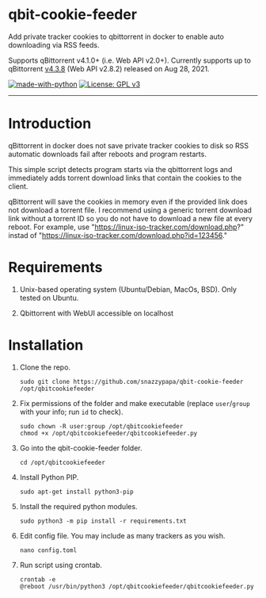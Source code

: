 # qbit-cookie-feeder
Add private tracker cookies to qbittorrent in docker to enable auto downloading via RSS feeds.

Supports qBittorrent v4.1.0+ (i.e. Web API v2.0+). Currently supports up to qBittorrent [v4.3.8](https://github.com/qbittorrent/qBittorrent/releases/tag/release-4.3.8) (Web API v2.8.2) released on Aug 28, 2021.

[![made-with-python](https://img.shields.io/badge/Made%20with-Python-blue.svg?style=flat-square)](https://www.python.org/)
[![License: GPL v3](https://img.shields.io/badge/License-GPL%203-blue.svg?style=flat-square)](https://github.com/snazzypapa/qbitmgr/blob/master/LICENSE.md)

---



# Introduction

qBittorrent in docker does not save private tracker cookies to disk so RSS automatic downloads fail after reboots and program restarts.

This simple script detects program starts via the qbittorrent logs and immediately adds torrent download links that contain the cookies to the client.

qBittorrent will save the cookies in memory even if the provided link does not download a torrent file. I recommend using a generic torrent download link without a torrent ID so you do not have to download a new file at every reboot. For example, use "https://linux-iso-tracker.com/download.php?" instad of "https://linux-iso-tracker.com/download.php?id=123456."  


# Requirements

1. Unix-based operating system (Ubuntu/Debian, MacOs, BSD). Only tested on Ubuntu.

2. Qbittorrent with WebUI accessible on localhost


# Installation

1. Clone the repo.

   ```
   sudo git clone https://github.com/snazzypapa/qbit-cookie-feeder /opt/qbitcookiefeeder
   ```

1. Fix permissions of the folder and make executable (replace `user`/`group` with your info; run `id` to check).

   ```
   sudo chown -R user:group /opt/qbitcookiefeeder
   chmod +x /opt/qbitcookiefeeder/qbitcookiefeeder.py
   ```

1. Go into the qbit-cookie-feeder folder.

   ```
   cd /opt/qbitcookiefeeder
   ```

1. Install Python PIP.

   ```
   sudo apt-get install python3-pip
   ```

1. Install the required python modules.

   ```
   sudo python3 -m pip install -r requirements.txt
   ```

1. Edit config file. You may include as many trackers as you wish.

   ```
   nano config.toml
   ```

1. Run script using crontab.

   ```
   crontab -e
   @reboot /usr/bin/python3 /opt/qbitcookiefeeder/qbitcookiefeeder.py
   ```
